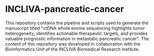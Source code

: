 # INCLIVA-pancreatic-cancer
This repository contains the pipeline and scripts used to generate the manuscript titled "ctDNA whole exome sequencing highlights tumor heterogeneity, identifies actionable therapeutic targets, and provides valuable prognostic information in metastatic pancreatic cancer". The content of this repository was developed in collaboration with the Bioinformatics Unit of the INCLIVA Biomedical Research Institute.
